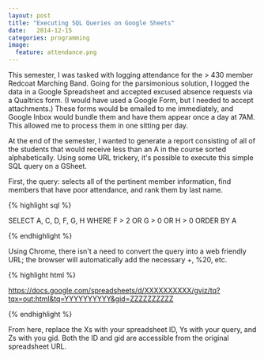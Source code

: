 ```yaml
---
layout: post
title: "Executing SQL Queries on Google Sheets"
date:   2014-12-15
categories: programming
image:
  feature: attendance.png
---
```


This semester, I was tasked with logging attendance for the > 430 member Redcoat Marching Band. Going for the parsimonious solution, I logged the data in a Google Spreadsheet and accepted excused absence requests via a Qualtrics form. (I would have used a Google Form, but I needed to accept attachments.) These forms would be emailed to me immediately, and Google Inbox would bundle them and have them appear once a day at 7AM. This allowed me to process them in one sitting per day.

At the end of the semester, I wanted to generate a report consisting of all of the students that would receive less than an A in the course sorted alphabetically. Using some URL trickery, it's possible to execute this simple SQL query on a GSheet.

First, the query: selects all of the pertinent member information, find members that have poor attendance, and rank them by last name.

{% highlight sql %}

SELECT A, C, D, F, G, H WHERE F > 2 OR G > 0 OR H > 0 ORDER BY A

{% endhighlight %}

Using Chrome, there isn't a need to convert the query into a web friendly URL; the browser will automatically add the necessary +, %20, etc.

{% highlight html %}

https://docs.google.com/spreadsheets/d/XXXXXXXXXX/gviz/tq?tqx=out:html&tq=YYYYYYYYYY&gid=ZZZZZZZZZZ

{% endhighlight %}

From here, replace the Xs with your spreadsheet ID, Ys with your query, and Zs with you gid. Both the ID and gid are accessible from the original spreadsheet URL.